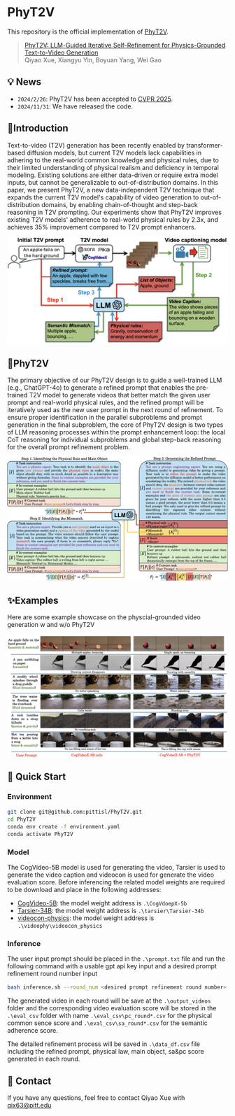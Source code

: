 # PhyT2V
This repository is the official implementation of [PhyT2V](https://arxiv.org/pdf/2412.00596). 

> [PhyT2V: LLM-Guided Iterative Self-Refinement for Physics-Grounded Text-to-Video Generation](https://arxiv.org/pdf/2412.00596)  
> Qiyao Xue, Xiangyu Yin, Boyuan Yang, Wei Gao 

## 💡 News
- `2024/2/26`: PhyT2V has been accepted to [CVPR 2025](https://cvpr.thecvf.com/).
- `2024/11/31`: We have released the code. 

## 🎩Introduction 

Text-to-video (T2V) generation has been recently enabled by transformer-based diffusion models, but current T2V models lack capabilities in adhering to the real-world common knowledge and physical rules, due to their limited understanding of physical realism and deficiency in temporal modeling. Existing solutions are either data-driven or require extra model inputs, but cannot be generalizable to out-of-distribution domains. In this paper, we present PhyT2V, a new data-independent T2V technique that expands the current T2V model's capability of video generation to out-of-distribution domains, by enabling chain-of-thought and step-back reasoning in T2V prompting. Our experiments show that PhyT2V improves existing T2V models' adherence to real-world physical rules by 2.3x, and achieves 35\% improvement compared to T2V prompt enhancers.

<img src="static/overview.png" alt="overview" style="zoom:50%" />

## 📖PhyT2V

The primary objective of our PhyT2V design is to guide a well-trained LLM (e.g., ChatGPT-4o) to generate a refined prompt that enables the pre-trained T2V model to generate videos that better match the given user prompt and real-world physical rules, and the refined prompt will be iteratively used as the new user prompt in the next round of refinement. To ensure proper identification in the parallel subproblems and prompt generation in the final subproblem, the core of PhyT2V design is two types of LLM reasoning processes within the prompt enhancement loop: the local CoT reasoning for individual subproblems and global step-back reasoning for the overall prompt refinement problem.

<img src="static/prompt_template.png" alt="prompt_template" style="zoom:50%;" />

## ✨Examples

Here are some example showcase on the physcial-grounded video generation w and w/o PhyT2V

<img src="static/examples.png" alt="examples" style="zoom:50%;" />

## 🚀 Quick Start

### Environment

```bash
git clone git@github.com:pittisl/PhyT2V.git
cd PhyT2V
conda env create -f environment.yaml
conda activate PhyT2V
```

### Model
The CogVideo-5B model is used for generating the video, Tarsier is used to generate the video caption and videocon is used for generate the video evaluation score. Before inferencing the related model weights are required to be download and place in the following addresses:
- [CogVideo-5B](https://huggingface.co/THUDM/CogVideoX-5b): the model weight address is ```.\CogVdoepX-5b```
- [Tarsier-34B](https://huggingface.co/omni-research/Tarsier-34b): the model weight address is ```.\tarsier\Tarsier-34b```
- [videocon-physics](https://huggingface.co/videophysics/videocon_physics): the model weight address is ```.\videophy\videocon_physics``` 

### Inference

The user input prompt should be placed in the ```.\prompt.txt``` file and run the following command with a usable gpt api key input and a desired prompt refinement round number input

```bash
bash inference.sh --round_num <desired prompt refinement round number> --gpt_api <your gpt api key>
```
The generated video in each round will be save at the ```.\output_videos``` folder and the corresponding video evaluation score will be stored in the ```.\eval_csv``` folder with name ```.\eval_csv\pc_round*.csv``` for the physical common sence score and ```.\eval_csv\sa_round*.csv``` for the semantic adherence score. 

The detailed refinement process will be saved in ```.\data_df.csv``` file including the refined prompt, physical law, main object, sa&pc score generated in each round.

## 📧 Contact
If you have any questions, feel free to contact Qiyao Xue with qix63@pitt.edu
